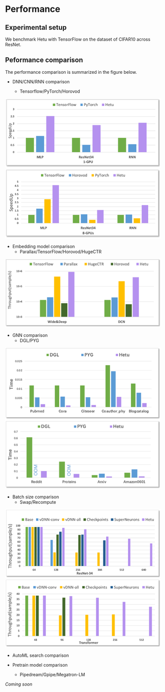 Performance
============

## Experimental setup

We benchmark Hetu with TensorFlow on the dataset of CIFAR10 across ResNet.


## Peformance comparison

The performance comparison is summarized in the figure below.

- DNN/CNN/RNN comparison

	- Tensorflow/PyTorch/Horovod

![](benchmark1.png)
![](benchmark2.png)

- Embedding model comparison
	- Parallax/TensorFlow/Horovod/HugeCTR

![](benchmark5.png)

- GNN comparison
	- DGL/PYG

![](benchmark6.png)
![](benchmark7.png)

- Batch size comparison
	- Swap/Recompute

![](benchmark3.png)
![](benchmark4.png)

- AutoML search comparison

- Pretrain model comparison
	- Pipedream/Gpipe/Megatron-LM

<div class="warning">
<em>Coming soon</em>
</div>
